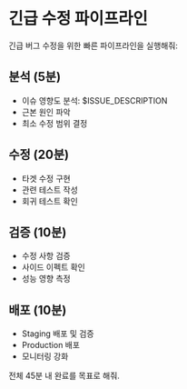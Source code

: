 # 긴급 수정 파이프라인

긴급 버그 수정을 위한 빠른 파이프라인을 실행해줘:

## 분석 (5분)
- 이슈 영향도 분석: $ISSUE_DESCRIPTION
- 근본 원인 파악
- 최소 수정 범위 결정

## 수정 (20분)
- 타겟 수정 구현
- 관련 테스트 작성
- 회귀 테스트 확인

## 검증 (10분)
- 수정 사항 검증
- 사이드 이펙트 확인
- 성능 영향 측정

## 배포 (10분)
- Staging 배포 및 검증
- Production 배포
- 모니터링 강화

전체 45분 내 완료를 목표로 해줘.
